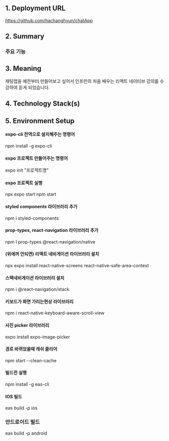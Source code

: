 ## 1. Deployment URL
  https://github.com/hachanghyun/chatApp
## 2. Summary
### 주요 기능
  
## 3. Meaning
  채팅앱을 예전부터 만들어보고 싶어서 인프런의 처음 배우는 리액트 네이티브 강의를 수강하여 듣게 되었습니다. 
## 4. Technology Stack(s)
## 5. Environment Setup

#### expo-cli 전역으로 설치해주는 명령어
 npm install -g expo-cli 

#### expo 프로젝트 만들어주는 명령어
expo init "프로젝트명"

#### expo 프로젝트 실행
npx expo start 
npm start 

#### styled components 라이브러리 추가
npm i styled-components 

#### prop-types, react-navigation 라이브러리 추가
npm I prop-types @react-navigation/native

#### (위에꺼 안되면) 리액트 네비게이션 라이브러리 설치
npx expo install react-native-screens react-native-safe-area-context

#### 스택네비게이션 라이브러리 설치
npm i @react-navigation/stack

#### 키보드가 화면 가리는현상 라이브러리 
npm i react-native-keyboard-aware-scroll-view

#### 사진 picker 라이브러리
expo install expo-image-picker

#### 경로 바뀌었을때 캐쉬 클리어
npm start --clean-cache

#### 빌드전 실행
npm install -g eas-cli

#### IOS 빌드
eas build -p ios

### 안드로이드 빌드
eas build -p android
